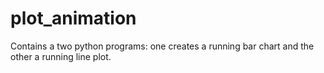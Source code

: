 # plot_animation
Contains a two python programs: one creates a running bar chart and the other a running line plot.

